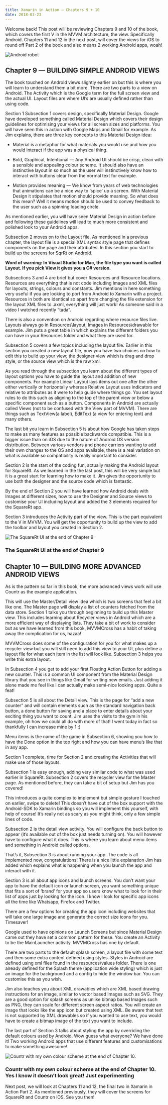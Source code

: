 ```yaml
--- 
title: Xamarin in Action — Chapters 9 + 10
date: 2018-03-23
---
```


Welcome back! This post will be reviewing Chapters 9 and 10 of the book, which covers the first V in the MVVM architecture, the view. Specifically Android. Chapters 11 and 12 in the next post, will cover the views for iOS to round off Part 2 of the book and also means 2 working Android apps, woah!


![Android robot](../../Images/xam-in-action/droid.png)

## Chapter 9 — BUILDING SIMPLE ANDROID VIEWS

The book touched on Android views slightly earlier on but this is where you will learn to understand them a bit more. There are two parts to a view on Android. The Activity which is the Google term for the full screen view and the actual UI. Layout files are where UI’s are usually defined rather than using code.

Section 1 Subsection 1 covers design, specifically Material Design. Google have developed something called Material Design which covers their design guidelines for optimising your views for all screen sizes and platforms. You will have seen this in action with Google Maps and Gmail for example. As Jim explains, there are three key concepts to this Material Design idea:

- Material is a metaphor for what materials you would use and how you would interact if the app was a physical thing.

- Bold, Graphical, Intentional — Any Android UI should be crisp, clean with a sensible and appealing colour scheme. It should also have an instinctive layout in so much as the user will instinctively know how to interact with buttons clear from the normal text for example.

- Motion provides meaning — We know from years of web technologies that animations can be a nice way to ‘spice’ up a screen. With Material Design it stipulates that motion should provide meaning. So what does this mean? Well it means motion should be used to convey feedback to the user such as a spinning loading circle.

As mentioned earlier, you will have seen Material Design in action before and following these guidelines will lead to much more consistent and polished look to your Android apps.

Subsection 2 moves on to the Layout file. As mentioned in a previous chapter, the layout file is a special XML syntax style page that defines components on the page and their attributes. In this section you start to build up the screens for SqrRt on Android.

**Word of warning: In Visual Studio for Mac, the file type you want is called Layout. If you pick View it gives you a C# version.**

Subsections 3 and 4 are brief but cover Resources and Resource locations. Resources are everything that is not code including  Images and XML files for layouts, strings, colours and constants. Jim mentions in here something very useful if you are looking to port from Android to Xamarin with a project. Resources in both are identical so apart from changing the file extension for the layout XML files to .axml, everything will just work! As someone said in a video I watched recently “tada”.

There is also a convention on Android regarding where resource files live. Layouts always go in Resources\layout,  Images in Resources\drawable for example. Jim puts a great table in which explains the different folders you can have in your Resources folder and what they are used for.

Subsection 5 covers a few topics including the layout file. Earlier in this section you created a new layout file, now you have two choices on how to edit this to build up your view; the designer view which is drag and drop style, or the source view which is the raw xml.

As you read through the subsection you learn about the different types of layout options you have to guide the layout and addition of new components. For example Linear Layout lays items out one after the other either vertically or horizontally whereas Relative Layout uses indicators and relative to attributes as it were to help guide where things go. You set layout rules to do this such as aligning to the top of the parent view or below a specific component such as a button. Components in Android are actually called Views (not to be confused with the View part of MVVM). There are things such as TextView(a label), EditText (a view for entering text) and many others.

The last bit you learn in Subsection 5 is about how Google has taken steps to make as many features as possible backwards compatible. This is a bigger issue than on iOS due to the nature of Android OS version distribution. Between various vendors and phone carriers wanting to add their own changes to the OS and apps available, there is a real variation on what is available so compatibility is really important to consider.

Section 2 is the start of the coding fun, actually making the Android layout for SquareRt. As we learned in the the last post, this will be very simple but it is a great start for learning how to make it. Jim gives the opportunity to use both the designer and the source code which is fantastic.

By the end of Section 2 you will have learned how Android deals with  Images at different sizes, how to use the Designer and Source views to customise your UI including layout and added the 3 elements required for the SquareRt app.

Section 3 introduces the Activity part of the view. This is the part equivalent to the V in MVVM. You will get the opportunity to build up the view to add the toolbar and layout you created in Section 2.

![The SquareRt UI at the end of Chapter 9](../../Images/xam-in-action/sqrt-solution-9.png)
### The SquareRt UI at the end of Chapter 9

## Chapter 10 — BUILDING MORE ADVANCED ANDROID VIEWS

As is the pattern so far in this book, the more advanced views work will use Countr as the example application.

This will use the Master/Detail view idea which is two screens that feel a bit like one. The Master page will display a list of counters fetched from the data store. Section 1 talks you through beginning to build up this Master view. This includes learning about Recycler views in Android which are a more efficient way of displaying lists. They take a bit of work to consider but as we have learned from this book, MVVMCross has a habit of taking away the complication for us, hazaa!

MVVMCross does some of the configuration for you for what makes up a recycler view but you will still need to add this view to your UI, plus define a layout file for what each item in the list will look like. Subsection 3 helps you write this extra layout.

In Subsection 4 you get to add your first Floating Action Button for adding a new counter. This is a common UI component from the Material Design library that you see in things like Gmail for writing new emails. Just adding it alone made me feel like I can actually make semi-nice looking apps. Quite a feat!

Subsection 5 is all about the Detail view. This is the page for “add a new counter” and will contain elements such as the standard navigation back button, a done button for saving and a place to enter details about your exciting thing you want to count. Jim uses the visits to the gym in his example, oh how we could all do with more of that! I went today in fact so thankfully I can increase mine by 1 ;)

Menu items is the name of the game in Subsection 6, showing you how to have the Done option in the top right and how you can have menu’s like that in any app.

Section 1 complete, time for Section 2 and creating the Activities that will make use of those layouts.

Subsection 1 is easy enough, adding very similar code to what was used earlier in SquareRt. Subsection 2 covers the recycler view for the Master page. As mentioned before, they can take a bit of setup but Jim has you covered!

This introduces a quite complex to implement but simple gesture I touched on earlier, swipe to delete! This doesn’t have out of the box support with the Android-SDK to Xamarin bindings so you will implement this yourself, with help of course! It’s really not as scary as you might think, only a few simple lines of code.

Subsection 2 is the detail view activity. You will configure the back button to appear (it’s available out of the box just needs turning on). You will however have to configure what it does. This is where you learn about menu items and something in Android called options.

That’s it, Subsection 3 is about running your app. The code is all implemented now, congratulations! There is a nice little explanation Jim has added which explains what is happening when you launch the app and interact with it.

Section 3 is all about app icons and launch screens. You don’t want your app to have the default icon or launch screen, you want something unique that fits a sort of ‘brand’ for your app so users know what to look for in their list of apps just by looking for the icon. I know I look for specific app icons all the time like Whatsapp, Firefox and Twitter.

There are a few options for creating the app icon including websites that will take one large image and generate the correct size icons for you. Timesaver!

Google used to have opinions on Launch Screens but since Material Design came out they have set a common pattern for these. You create an Activity to be the MainLauncher activity. MVVMCross has one by default.

There are two parts to the default splash screen, a layout file with some text and then some extra content defined using styles. Styles in Android are defined using xml files found in the resources/values folder. There is one already defined for the Splash theme (application wide styling) which is just an image for the background and a config to hide the window bar. You can customise this as you wish.

Jim also teaches you about XML drawables which are XML based drawing instructions for an image, similar to vector based  Images such as SVG. They are a good option for splash screens as unlike bitmap based  Images such as PNG, they can scale for different screen aspect ratios. You will create an image that looks like the app icon but created using XML. Be aware that text is not supported by XML drawables so if you wanted to use text, you would have to create a bitmap image of the text you want to include.

The last part of Section 3 talks about styling the app by overriding the default colours used by Android.
Wow guess what everyone? We have done it! Two working Android apps that use different features and customisations to make something awesome!

![Countr with my own colour scheme at the end of Chapter 10.](../../Images/xam-in-action/countr-10.png)
### Countr with my own colour scheme at the end of Chapter 10. Yes I know it doesn’t look great! Just experimenting

Next post, we will look at Chapters 11 and 12, the final two in Xamarin in Action Part 2. As mentioned previously, they will cover the screens for SquareRt and Countr on iOS. See you then!